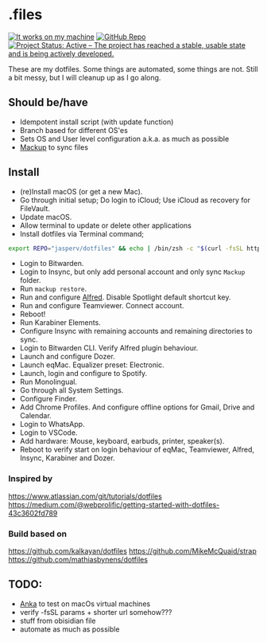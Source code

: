 # .files

<!-- prettier-ignore -->
[![It works on my machine](<https://img.shields.io/static/v1?label=It%20works%20on%20my%20machine&message=¯\\_(ツ)_/¯&color=brightgreen&style=for-the-badge>)](https://git.io/jasperv)
[![GitHub Repo](https://img.shields.io/static/v1?label=github&message=jasperv/dotfiles&color=brightgreen&style=for-the-badge&logo=github)](https://github.com/JasperV/dotfiles)
[![Project Status: Active – The project has reached a stable, usable state and is being actively developed.](https://img.shields.io/static/v1?label=repo%20status&message=active&color=brightgreen&style=for-the-badge)](https://www.repostatus.org/#active)

These are my dotfiles. Some things are automated, some things are not. Still a bit messy, but I will cleanup up as I go along.

## Should be/have
- Idempotent install script (with update function)
- Branch based for different OS'es
- Sets OS and User level configuration a.k.a. as much as possible
- [Mackup](https://github.com/lra/mackup) to sync files
  
## Install
- (re)Install macOS (or get a new Mac).
- Go through initial setup; Do login to iCloud; Use iCloud as recovery for FileVault.
- Update macOS.
- Allow terminal to update or delete other applications
- Install dotfiles via Terminal command;

```zsh
export REPO="jasperv/dotfiles" && echo | /bin/zsh -c "$(curl -fsSL https://raw.githubusercontent.com/$REPO/macos/install)"
```

- Login to Bitwarden.
- Login to Insync, but only add personal account and only sync `Mackup` folder.
- Run `mackup restore`.
- Run and configure [Alfred](https://www.alfredapp.com/). Disable Spotlight default shortcut key.
- Run and configure Teamviewer. Connect account.
- Reboot!
- Run Karabiner Elements.
- Configure Insync with remaining accounts and remaining directories to sync.
- Login to Bitwarden CLI. Verify Alfred plugin behaviour.
- Launch and configure Dozer.
- Launch eqMac. Equalizer preset: Electronic.
- Launch, login and configure to Spotify.
- Run Monolingual.
- Go through all System Settings.
- Configure Finder.
- Add Chrome Profiles. And configure offline options for Gmail, Drive and Calendar.
- Login to WhatsApp.
- Login to VSCode.
- Add hardware: Mouse, keyboard, earbuds, printer, speaker(s). 
- Reboot to verify start on login behaviour of eqMac, Teamviewer, Alfred, Insync, Karabiner and Dozer.

### Inspired by
https://www.atlassian.com/git/tutorials/dotfiles
https://medium.com/@webprolific/getting-started-with-dotfiles-43c3602fd789

### Build based on
https://github.com/kalkayan/dotfiles
https://github.com/MikeMcQuaid/strap
https://github.com/mathiasbynens/dotfiles

## TODO:
- [Anka](https://veertu.com/anka-develop/) to test on macOs virtual machines
- verify -fsSL params + shorter url somehow???
- stuff from obisidian file
- automate as much as possible
